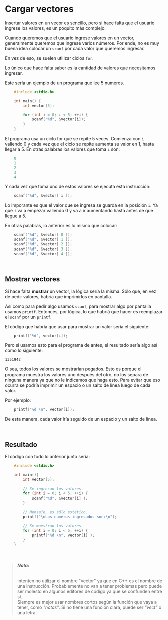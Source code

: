 # Cargar vectores

Insertar valores en un vecor es sencillo, pero si hace falta que el usuario ingrese los valores, es un poquito más complejo.

Cuando queremos que el usuario ingrese valores en un vector, generalmente queremos que ingrese varios números. Por ende, no es muy buena idea colocar un `scanf` por cada valor que queremos ingresar.

En vez de eso, se suelen utilizar ciclos `for`. 

Lo único que hace falta saber es la cantidad de valores que necesitamos ingresar.

Este sería un ejemplo de un programa que lee 5 numeros.

```c++
	#include <stdio.h>

	int main() {
		int vector[5];

		for (int i = 0; i < 5; ++i) {
			scanf("%d", &vector[i]);
		}
	}
```

El programa usa un ciclo for que se repite 5 veces. Comienza con `i` valiendo 0 y cada vez que el ciclo se repite aumenta su valor en 1, hasta llegar a 5. En otras palabras los valores que toma `i` son:

```c++
	0 
	1
	2
	3
	4
```
Y cada vez que toma uno de estos valores se ejecuta esta instrucción:

```c++
	scanf("%d", &vector[ i ]);
```

Lo imporante es que el valor que se ingresa se guarda en la posición `i`. Ya que `i` va a empezar valiendo 0 y va a ir aumentando hasta antes de que llegue a 5.

En otras palabras, lo anterior es lo mismo que colocar:

```c++
	scanf("%d", &vector[ 0 ]);
	scanf("%d", &vector[ 1 ]);
	scanf("%d", &vector[ 2 ]);
	scanf("%d", &vector[ 3 ]);
	scanf("%d", &vector[ 4 ]);
```

<br>


## Mostrar vectores

Si hace falta __mostrar__ un vector, la lógica sería la misma. Sólo que, en vez de pedir valores, habría que imprimirlos en pantalla.

Así como para pedir algo usamos `scanf`, para mostrar algo por pantalla usamos `printf`. Entonces, por lógica, lo que habríá que hacer es reemplazar el `scanf` por un `printf`.

El código que habría que usar para mostrar un valor sería el siguiente:

```c++
	printf("%d", vector[i]);
```

Pero si usamos esto para el programa de antes, el resultado sería algo así como lo siguiente:

```console
1351942
```

O sea, todos los valores se mostrarían pegados. Esto es porque el programa muestra los valores uno después del otro, no los separa de ninguna manera ya que no le indicamos que haga esto. Para evitar que eso ocurra se podría imprimir un espacio o un salto de línea luego de cada valor.

Por ejemplo:

```c++
	printf("%d \n", vector[i]);
```

De esta manera, cada valor iría seguido de un espacio y un salto de línea.

<br>



## Resultado

El código con todo lo anterior junto sería:

```c++
	#include <stdio.h>

	int main(){
		int vector[5];
		
		// Se ingresan los valores.
		for (int i = 0; i < 5; ++i) {
			scanf("%d", &vector[i] );
		}

		// Mensaje, es sólo estético.
		printf("\nLos numeros ingresados son:\n");

		// Se muestran los valores.
		for (int i = 0; i < 5; ++i) {
			printf("%d \n", vector[i] );
		}
	}
```

<br>



> ###### __Nota:__
> Intenten no utilizar el nombre "vector" ya que en C++ es el nombre de una instrucción. Probablemente no van a tener problemas pero puede ser molesto en algunos editores de código ya que se confunden entre sí.\
> Siempre es mejor usar nombres cortos según la función que vaya a tener, como _"notas"_. Si no tiene una función clara, puede ser _"vect"_ o una letra.